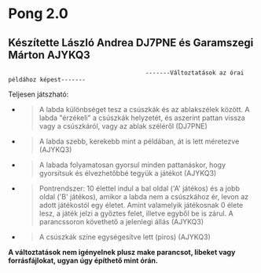 # Pong 2.0

## Készítette László Andrea DJ7PNE és Garamszegi Márton AJYKQ3

                                           -------Változtatások az órai példához képest-------
                                                          
Teljesen játszható:
 * > A labda különbséget tesz a csúszkák és az ablakszélek között. A labda "érzékeli" a csúszkák helyzetét,
  és aszerint pattan vissza vagy a csúszkáról, vagy az ablak széléről (DJ7PNE)
  
  * > A labda szebb, kerekebb mint a példában, át is lett méretezve (AJYKQ3)
  
  * > A labada folyamatosan gyorsul minden pattanáskor, hogy gyorsítsuk és élvezhetőbbé tegyük a játékot (AJYKQ3)
  
  * > Pontrendszer: 10 élettel indul a bal oldal ('A' játékos) és a jobb oldal ('B' játékos), amikor a labda nem a csúszkához ér, levon az adott játékostól egy életet.
  Amint valamelyik játékosnak 0 élete lesz, a játék jelzi a győztes felet, illetve egyből be is zárul.
  A parancssoron követhető a jelenlegi állás (AJYKQ3)
  
  * > A csúszkák színe egységesítve lett (piros) (AJYKQ3)
  
  **A változtatások nem igényelnek plusz make parancsot, libeket vagy forrásfájlokat, ugyan úgy építhető mint órán.**
